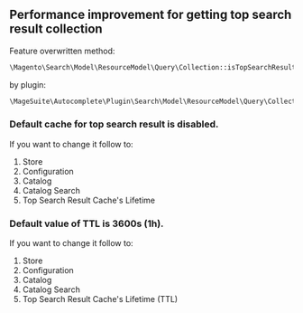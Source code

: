## Performance improvement for getting top search result collection
Feature overwritten method:
```php
\Magento\Search\Model\ResourceModel\Query\Collection::isTopSearchResult
```
by plugin:
```php
\MageSuite\Autocomplete\Plugin\Search\Model\ResourceModel\Query\Collection\GetFromCacheIsTopSearchResult
```

### Default cache for top search result is disabled.
If you want to change it follow to:

1. Store
2. Configuration
3. Catalog
4. Catalog Search
5. Top Search Result Cache's Lifetime

### Default value of TTL is 3600s (1h).
If you want to change it follow to:

1. Store
2. Configuration
3. Catalog
4. Catalog Search
5. Top Search Result Cache's Lifetime (TTL)

